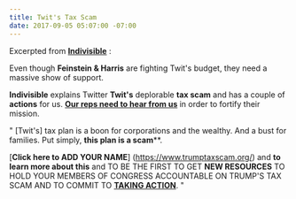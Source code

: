 ```yaml
---
title: Twit's Tax Scam
date: 2017-09-05 05:07:00 -07:00
---
```


Excerpted from [**Indivisible**](http://indivisible.org/) :

Even though **Feinstein & Harris** are fighting Twit's budget, they need a massive show of support.  

**Indivisible** explains Twitter **Twit's** deplorable **tax scam** and has a couple of **actions** for us.  [**Our reps need to hear from us**](https://www.trumptaxscam.org/) in order to fortify their mission.  

"  [Twit's] tax plan is a boon for corporations and the wealthy.  And a bust for families. Put simply, **this plan is a scam****.

[**Click here to ADD YOUR NAME**] (https://www.trumptaxscam.org/) and **to learn more about this** and TO BE THE FIRST TO GET **NEW RESOURCES** TO HOLD YOUR MEMBERS OF CONGRESS ACCOUNTABLE ON TRUMP'S TAX SCAM AND TO COMMIT TO **[TAKING ACTION](https://www.trumptaxscam.org/)**.  "

